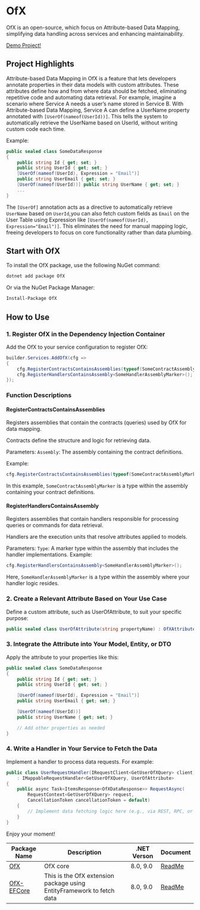 # OfX

OfX is an open-source, which focus on Attribute-based Data Mapping, simplifying data handling across services and enhancing maintainability.

[Demo Project!](https://github.com/quyvu01/TestOfX-Demo)
## Project Highlights
Attribute-based Data Mapping in OfX is a feature that lets developers annotate properties in their data models with custom attributes. These attributes define how and from where data should be fetched, eliminating repetitive code and automating data retrieval.
For example, imagine a scenario where Service A needs a user’s name stored in Service B. With Attribute-based Data Mapping, Service A can define a UserName property annotated with `[UserOf(nameof(UserId))]`. This tells the system to automatically retrieve the UserName based on UserId, without writing custom code each time.

Example:

```C#
public sealed class SomeDataResponse
{
    public string Id { get; set; }
    public string UserId { get; set; }
    [UserOf(nameof(UserId), Expression = "Email")]
    public string UserEmail { get; set; }
    [UserOf(nameof(UserId))] public string UserName { get; set; }
    ...
}
```
The `[UserOf]` annotation acts as a directive to automatically retrieve `UserName` based on `UserId`,you can also fetch custom fields as `Email` on the User Table using Expression like `[UserOf(nameof(UserId), Expression="Email")]`. This eliminates the need for manual mapping logic, freeing developers to focus on core functionality rather than data plumbing.

## Start with OfX
To install the OfX package, use the following NuGet command:

```bash
dotnet add package OfX
```
Or via the NuGet Package Manager:

```bash
Install-Package OfX
```

## How to Use

### 1. Register OfX in the Dependency Injection Container
Add the OfX to your service configuration to register OfX:

```C#
builder.Services.AddOfX(cfg =>
{
    cfg.RegisterContractsContainsAssemblies(typeof(SomeContractAssemblyMarker).Assembly);
    cfg.RegisterHandlersContainsAssembly<SomeHandlerAssemblyMarker>();
});
```

### Function Descriptions
#### RegisterContractsContainsAssemblies

Registers assemblies that contain the contracts (queries) used by OfX for data mapping.

Contracts define the structure and logic for retrieving data.

Parameters: 
`Assembly`: The assembly containing the contract definitions.

Example:
```csharp
cfg.RegisterContractsContainsAssemblies(typeof(SomeContractAssemblyMarker).Assembly);
```

In this example, `SomeContractAssemblyMarker` is a type within the assembly containing your contract definitions.

#### RegisterHandlersContainsAssembly

Registers assemblies that contain handlers responsible for processing queries or commands for data retrieval.

Handlers are the execution units that resolve attributes applied to models.

Parameters:
`Type`: A marker type within the assembly that includes the handler implementations.
Example:
```csharp
cfg.RegisterHandlersContainsAssembly<SomeHandlerAssemblyMarker>();
```

Here, `SomeHandlerAssemblyMarker` is a type within the assembly where your handler logic resides.

### 2. Create a Relevant Attribute Based on Your Use Case
Define a custom attribute, such as UserOfAttribute, to suit your specific purpose:

```C#
public sealed class UserOfAttribute(string propertyName) : OfXAttribute(propertyName);
```

### 3. Integrate the Attribute into Your Model, Entity, or DTO
Apply the attribute to your properties like this:
```C#
public sealed class SomeDataResponse
{
    public string Id { get; set; }
    public string UserId { get; set; }

    [UserOf(nameof(UserId), Expression = "Email")]
    public string UserEmail { get; set; }

    [UserOf(nameof(UserId))]
    public string UserName { get; set; }

    // Add other properties as needed
}
```

### 4. Write a Handler in Your Service to Fetch the Data
Implement a handler to process data requests. For example:
```C#
public class UserRequestHandler(IRequestClient<GetUserOfXQuery> client)
    : IMappableRequestHandler<GetUserOfXQuery, UserOfAttribute>
{
    public async Task<ItemsResponse<OfXDataResponse>> RequestAsync(
        RequestContext<GetUserOfXQuery> request,
        CancellationToken cancellationToken = default)
    {
        // Implement data fetching logic here (e.g., via REST, RPC, or gRPC)
    }
}
```

Enjoy your moment!

| Package Name | Description | .NET Verson | Document |
|--| ---| --- | --- |
|[OfX](https://www.nuget.org/packages/OfX/)| OfX core | 8.0, 9.0| [ReadMe](https://github.com/quyvu01/OfX/blob/main/README.md) |
|[OfX-EFCore](https://www.nuget.org/packages/OfX-EFCore/)| This is the OfX extension package using EntityFramework to fetch data | 8.0, 9.0| [ReadMe](https://github.com/quyvu01/OfX/blob/main/src/OfX.EntityFrameworkCore/README.md) |
